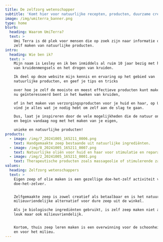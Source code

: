 ```yaml
---
title: De zelfzorg wetenschapper
subtitle: 'Komt hier voor natuurlijke recepten, producten, duurzame creaties & ideeën'
image: /img/umiterra_banner.png
type: home
blurb:
  heading: Waarom UmiTerra?
  text: >
    Umi Terra is dé plek voor mensen die op zoek zijn naar informatie over het
    zelf maken van natuurlijke producten.
intro:
  heading: Wie ben ik?
  text: >
    Mijn naam is Lesley en ik ben inmiddels al ruim 10 jaar bezig met het maken
    van kruidenmengsels en het drogen van kruiden. 

    Ik deel op deze website mijn kennis en ervaring op het gebied van
    natuurlijke producten, en geef je tips en tricks 

    over hoe je zelf de mooiste en meest effectieve producten kunt maken. Of je
    nu geïnteresseerd bent in het kweken van kruiden, 

    of in het maken van verzorgingsproducten voor je huid en haar, op Umi Terra
    vind je alles wat je nodig hebt om zelf aan de slag te gaan. 

    Dus, laat je inspireren door de vele mogelijkheden die de natuur ons biedt,
    en begin vandaag nog met het maken van je eigen, 

    unieke en natuurlijke producten!
products:
  - image: /img/7_20241005_165211_0006.png
    text: Handgemaakte zeep bestaande uit natuurlijke ingrediënten.
  - image: /img/8_20241005_165211_0007.png
    text: Natuurlijke oliën voor huid en haar voor stimulatie en reparatie.
  - image: /img/2_20241005_165211_0001.png
    text: Therapeutische producten zoals massageolie of stimulerende zalfjes.
values:
  heading: Zelfzorg wetenschappers
  text: >
    Eigen zeep of olie maken is een gezellige doe-het-zelf activiteit voor de
    doe-het-zelver.


    Zelfgemaakte zeep is zowel creatief als betaalbaar en is het natuurlijke,
    milieuvriendelijke alternatief voor dure zeep uit de winkel. 

    Als je biologische ingrediënten gebruikt, is zelf zeep maken niet alleen
    leuk maar ook milieuvriendelijk.


    Kortom, thuis zeep leren maken is een overwinning voor de schoonheidsroutine
    en voor het milieu.
---
```

